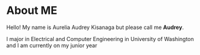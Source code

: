 # About ME

Hello! My name is Aurelia Audrey Kisanaga but please call me **Audrey**. 

I major in Electrical and Computer Engineering in University of Washington and I am currently on my junior year 
